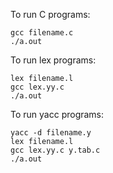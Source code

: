 To run C programs:

```
gcc filename.c
./a.out
```

To run lex programs:

```
lex filename.l
gcc lex.yy.c
./a.out
```

To run yacc programs:

```
yacc -d filename.y
lex filename.l
gcc lex.yy.c y.tab.c
./a.out
```

